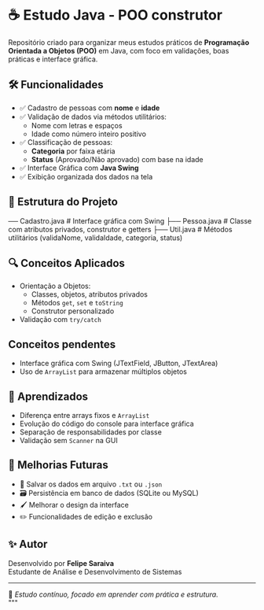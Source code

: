 
# ☕ Estudo Java - POO construtor

Repositório criado para organizar meus estudos práticos de **Programação Orientada a Objetos (POO)** em Java, com foco em validações, boas práticas e interface gráfica.

## 🛠️ Funcionalidades

- ✅ Cadastro de pessoas com **nome** e **idade**
- ✅ Validação de dados via métodos utilitários:
  - Nome com letras e espaços
  - Idade como número inteiro positivo
- ✅ Classificação de pessoas:
  - **Categoria** por faixa etária
  - **Status** (Aprovado/Não aprovado) com base na idade
- ✅ Interface Gráfica com **Java Swing**
- ✅ Exibição organizada dos dados na tela

## 📁 Estrutura do Projeto

── Cadastro.java # Interface gráfica com Swing
├── Pessoa.java # Classe com atributos privados, construtor e getters
├── Util.java # Métodos utilitários (validaNome, validaIdade, categoria, status)


## 🔍 Conceitos Aplicados

- Orientação a Objetos:
  - Classes, objetos, atributos privados
  - Métodos `get`, `set` e `toString`
  - Construtor personalizado
- Validação com `try/catch`

## Conceitos pendentes
- Interface gráfica com Swing (JTextField, JButton, JTextArea)
- Uso de `ArrayList` para armazenar múltiplos objetos

## 🧠 Aprendizados

- Diferença entre arrays fixos e `ArrayList`
- Evolução do código do console para interface gráfica
- Separação de responsabilidades por classe
- Validação sem `Scanner` na GUI

## 🚀 Melhorias Futuras

- 💾 Salvar os dados em arquivo `.txt` ou `.json`
- 🗃️ Persistência em banco de dados (SQLite ou MySQL)
- 🖌️ Melhorar o design da interface
- ✏️ Funcionalidades de edição e exclusão

## ✨ Autor

Desenvolvido por **Felipe Saraiva**  
Estudante de Análise e Desenvolvimento de Sistemas

---

📌 *Estudo contínuo, focado em aprender com prática e estrutura.*  
"""

